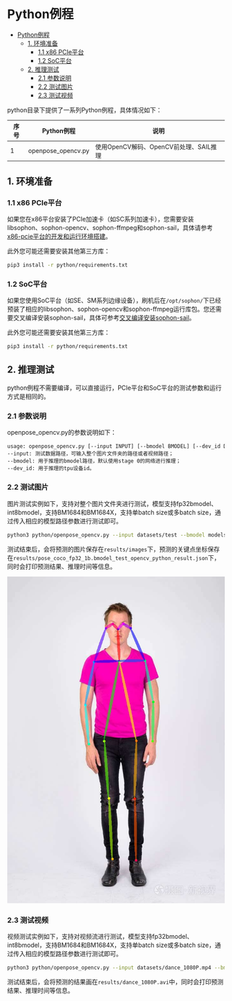 # Python例程
* [Python例程](#python例程)
    * [1. 环境准备](#1-环境准备)
        * [1.1 x86 PCIe平台](#11-x86-pcie平台)
        * [1.2 SoC平台](#12-soc平台)
    * [2. 推理测试](#2-推理测试)
        * [2.1 参数说明](#21-参数说明)
        * [2.2 测试图片](#22-测试图片)
        * [2.3 测试视频](#23-测试视频)

python目录下提供了一系列Python例程，具体情况如下：

| 序号   | Python例程      | 说明                                |
| ---- | ---------------- | -----------------------------------  |
| 1    | openpose_opencv.py | 使用OpenCV解码、OpenCV前处理、SAIL推理 |

## 1. 环境准备
### 1.1 x86 PCIe平台
如果您在x86平台安装了PCIe加速卡（如SC系列加速卡），您需要安装libsophon、sophon-opencv、sophon-ffmpeg和sophon-sail，具体请参考[x86-pcie平台的开发和运行环境搭建](../../../docs/Environment_Install_Guide.md#2-x86-pcie平台的开发和运行环境搭建)。

此外您可能还需要安装其他第三方库：
```bash
pip3 install -r python/requirements.txt
```

### 1.2 SoC平台
如果您使用SoC平台（如SE、SM系列边缘设备），刷机后在`/opt/sophon/`下已经预装了相应的libsophon、sophon-opencv和sophon-ffmpeg运行库包。您还需要交叉编译安装sophon-sail，具体可参考[交叉编译安装sophon-sail](../../../docs/Environment_Install_Guide.md#32-交叉编译安装sophon-sail)。

此外您可能还需要安装其他第三方库：
```bash
pip3 install -r python/requirements.txt
```

## 2. 推理测试
python例程不需要编译，可以直接运行，PCIe平台和SoC平台的测试参数和运行方式是相同的。
### 2.1 参数说明
openpose_opencv.py的参数说明如下：
```bash
usage: openpose_opencv.py [--input INPUT] [--bmodel BMODEL] [--dev_id DEV_ID]
--input: 测试数据路径，可输入整个图片文件夹的路径或者视频路径；
--bmodel: 用于推理的bmodel路径，默认使用stage 0的网络进行推理；
--dev_id: 用于推理的tpu设备id。
```
### 2.2 测试图片
图片测试实例如下，支持对整个图片文件夹进行测试，模型支持fp32bmodel、int8bmodel，支持BM1684和BM1684X，支持单batch size或多batch size，通过传入相应的模型路径参数进行测试即可。
```bash
python3 python/openpose_opencv.py --input datasets/test --bmodel models/BM1684/pose_coco_fp32_1b.bmodel --dev_id 0
```
测试结束后，会将预测的图片保存在`results/images`下，预测的关键点坐标保存在`results/pose_coco_fp32_1b.bmodel_test_opencv_python_result.json`下，同时会打印预测结果、推理时间等信息。

![res](../pics/1_python_opencv.jpeg)

### 2.3 测试视频
视频测试实例如下，支持对视频流进行测试，模型支持fp32bmodel、int8bmodel，支持BM1684和BM1684X，支持单batch size或多batch size，通过传入相应的模型路径参数进行测试即可。
```bash
python3 python/openpose_opencv.py --input datasets/dance_1080P.mp4 --bmodel models/BM1684/pose_coco_fp32_1b.bmodel --dev_id 0
```
测试结束后，会将预测的结果画在`results/dance_1080P.avi`中，同时会打印预测结果、推理时间等信息。